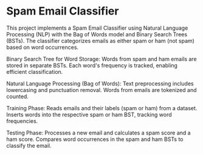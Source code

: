 # Spam Email Classifier

This project implements a Spam Email Classifier using Natural Language Processing (NLP) with the Bag of Words model and Binary Search Trees (BSTs). The classifier categorizes emails as either spam or ham (not spam) based on word occurrences.

Binary Search Tree for Word Storage:
Words from spam and ham emails are stored in separate BSTs.
Each word's frequency is tracked, enabling efficient classification.

Natural Language Processing (Bag of Words):
Text preprocessing includes lowercasing and punctuation removal.
Words from emails are tokenized and counted.

Training Phase:
Reads emails and their labels (spam or ham) from a dataset.
Inserts words into the respective spam or ham BST, tracking word frequencies.

Testing Phase:
Processes a new email and calculates a spam score and a ham score.
Compares word occurrences in the spam and ham BSTs to classify the email.
